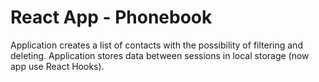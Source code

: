 # React App - Phonebook
Application creates a list of contacts with the possibility of filtering and deleting. Application stores data between sessions in local storage (now app use React Hooks).
